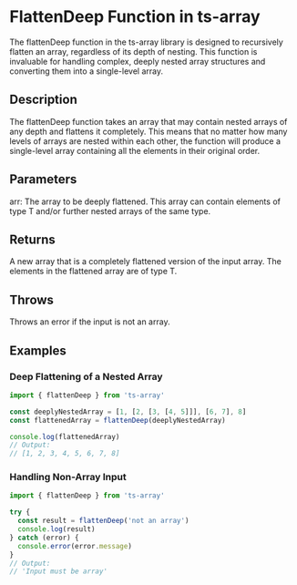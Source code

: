 # FlattenDeep Function in ts-array

The flattenDeep function in the ts-array library is designed to recursively flatten an array, regardless of its depth of nesting. This function is invaluable for handling complex, deeply nested array structures and converting them into a single-level array.

## Description

The flattenDeep function takes an array that may contain nested arrays of any depth and flattens it completely. This means that no matter how many levels of arrays are nested within each other, the function will produce a single-level array containing all the elements in their original order.

## Parameters

arr: The array to be deeply flattened. This array can contain elements of type T and/or further nested arrays of the same type.

## Returns

A new array that is a completely flattened version of the input array. The elements in the flattened array are of type T.

## Throws

Throws an error if the input is not an array.

## Examples

### Deep Flattening of a Nested Array

```typescript
import { flattenDeep } from 'ts-array'

const deeplyNestedArray = [1, [2, [3, [4, 5]]], [6, 7], 8]
const flattenedArray = flattenDeep(deeplyNestedArray)

console.log(flattenedArray)
// Output:
// [1, 2, 3, 4, 5, 6, 7, 8]
```

### Handling Non-Array Input

```typescript
import { flattenDeep } from 'ts-array'

try {
  const result = flattenDeep('not an array')
  console.log(result)
} catch (error) {
  console.error(error.message)
}
// Output:
// 'Input must be array'
```
